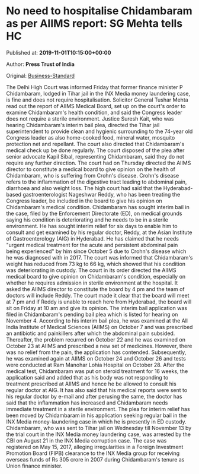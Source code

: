 
# No need to hospitalise Chidambaram as per AIIMS report: SG Mehta tells HC

Published at: **2019-11-01T10:15:00+00:00**

Author: **Press Trust of India**

Original: [Business-Standard](https://www.business-standard.com/article/pti-stories/inx-case-chidambaram-fine-need-not-be-hospitalised-as-per-aiims-report-sg-mehta-tells-hc-119110100829_1.html)

The Delhi High Court was informed Friday that former finance minister P Chidambaram, lodged in Tihar jail in the INX Media money laundering case, is fine and does not require hospitalisation.
Solicitor General Tushar Mehta read out the report of AIIMS Medical Board, set up on the court's order to examine Chidambaram's health condition, and said the Congress leader does not require a sterile environment.
Justice Suresh Kait, who was hearing Chidambaram's interim bail plea, directed the Tihar jail superintendent to provide clean and hygienic surrounding to the 74-year old Congress leader as also home-cooked food, mineral water, mosquito protection net and repellant.
The court also directed that Chidambaram's medical check up be done regularly.
The court disposed of the plea after senior advocate Kapil Sibal, representing Chidambaram, said they do not require any further direction.
The court had on Thursday directed the AIIMS director to constitute a medical board to give opinion on the health of Chidambaram, who is suffering from Crohn's disease.
Crohn's disease refers to the inflammation of the digestive tract leading to abdominal pain, diarrhoea and also weight loss.
The high court had said that the Hyderabad-based gastroenterologist Nageshwar Reddy, who has been treating the Congress leader, be included in the board to give his opinion on Chidambaram's medical condition.
Chidambaram has sought interim bail in the case, filed by the Enforcement Directorate (ED), on medical grounds saying his condition is deteriorating and he needs to be in a sterile environment.
He has sought interim relief for six days to enable him to consult and get examined by his regular doctor, Reddy, at the Asian Institute of Gastroenterology (AIG) in Hyderabad.
He has claimed that he needs "urgent medical treatment for the acute and persistent abdominal pain being experienced" by him since October 5 due to Crohn's disease which he was diagnosed with in 2017.
The court was informed that Chidambaram's weight has reduced from 73 kg to 66 kg, which showed that his condition was deteriorating in custody.
The court in its order directed the AIIMS medical board to give opinion on Chidambaram's condition, especially on whether he requires admission in sterile environment at the hospital.
It asked the AIIMS director to constitute the board by 4 pm and the team of doctors will include Reddy.
The court made it clear that the board will meet at 7 pm and if Reddy is unable to reach here from Hyderabad, the board will sit on Friday at 10 am and give its opinion.
The interim bail application was filed in Chidambaram's pending bail plea which is listed for hearing on November 4.
According to his interim bail plea, he was examined at the All India Institute of Medical Sciences (AIIMS) on October 7 and was prescribed an antibiotic and painkillers after which the abdominal pain subsided.
Thereafter, the problem recurred on October 22 and he was examined on October 23 at AIIMS and prescribed a new set of medicines. However, there was no relief from the pain, the application has contended.
Subsequently, he was examined again at AIIMS on October 24 and October 26 and tests were conducted at Ram Manohar Lohia Hospital on October 28.
After the medical test, Chidambaram was put on steroid treatment for 16 weeks, the application said and added that as his body was not responding to treatment prescribed at AIIMS and hence he be allowed to consult his regular doctor at AIG.
It has also said that his medical reports were sent to his regular doctor by e-mail and after perusing the same, the doctor has said that the inflammation has increased and Chidambaram needs immediate treatment in a sterile environment.
The plea for interim relief has been moved by Chidambaram in his application seeking regular bail in the INX Media money-laundering case in which he is presently in ED custody.
Chidambaram, who was sent to Tihar jail on Wednesday till November 13 by the trial court in the INX Media money laundering case, was arrested by the CBI on August 21 in the INX Media corruption case.
The case was registered on May 15, 2017, alleging irregularities in a Foreign Investment Promotion Board (FIPB) clearance to the INX Media group for receiving overseas funds of Rs 305 crore in 2007 during Chidambaram's tenure as Union finance minister.
